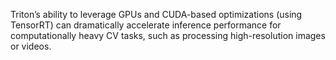  Triton’s ability to leverage GPUs and CUDA-based optimizations (using TensorRT) can dramatically accelerate inference performance for computationally heavy CV tasks, such as processing high-resolution images or videos.
